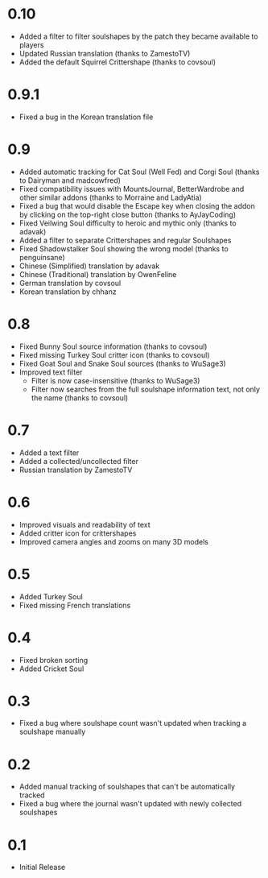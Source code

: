 # 0.10

* Added a filter to filter soulshapes by the patch they became available to players
* Updated Russian translation (thanks to ZamestoTV)
* Added the default Squirrel Crittershape (thanks to covsoul) 

# 0.9.1

* Fixed a bug in the Korean translation file

# 0.9

* Added automatic tracking for Cat Soul (Well Fed) and Corgi Soul (thanks to Dairyman and madcowfred)
* Fixed compatibility issues with MountsJournal, BetterWardrobe and other similar addons (thanks to Morraine and LadyAtia)
* Fixed a bug that would disable the Escape key when closing the addon by clicking on the top-right close button (thanks to AyJayCoding)
* Fixed Veilwing Soul difficulty to heroic and mythic only (thanks to adavak)
* Added a filter to separate Crittershapes and regular Soulshapes
* Fixed Shadowstalker Soul showing the wrong model (thanks to penguinsane)
* Chinese (Simplified) translation by adavak
* Chinese (Traditional) translation by OwenFeline
* German translation by covsoul
* Korean translation by chhanz

# 0.8

* Fixed Bunny Soul source information (thanks to covsoul)
* Fixed missing Turkey Soul critter icon (thanks to covsoul)
* Fixed Goat Soul and Snake Soul sources (thanks to WuSage3)
* Improved text filter 
  * Filter is now case-insensitive (thanks to WuSage3)
  * Filter now searches from the full soulshape information text, not only the name (thanks to covsoul)

# 0.7

* Added a text filter
* Added a collected/uncollected filter
* Russian translation by ZamestoTV

# 0.6

* Improved visuals and readability of text
* Added critter icon for crittershapes
* Improved camera angles and zooms on many 3D models

# 0.5

* Added Turkey Soul
* Fixed missing French translations

# 0.4

* Fixed broken sorting
* Added Cricket Soul

# 0.3

* Fixed a bug where soulshape count wasn't updated when tracking a soulshape manually

# 0.2

* Added manual tracking of soulshapes that can't be automatically tracked
* Fixed a bug where the journal wasn't updated with newly collected soulshapes

# 0.1

* Initial Release
